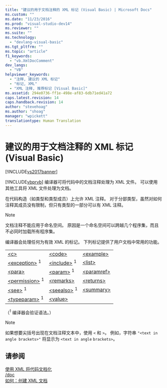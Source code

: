 ```yaml
---
title: "建议的用于文档注释的 XML 标记 (Visual Basic) | Microsoft Docs"
ms.custom: ""
ms.date: "11/23/2016"
ms.prod: "visual-studio-dev14"
ms.reviewer: ""
ms.suite: ""
ms.technology: 
  - "devlang-visual-basic"
ms.tgt_pltfrm: ""
ms.topic: "article"
f1_keywords: 
  - "vb.XmlDocComment"
dev_langs: 
  - "VB"
helpviewer_keywords: 
  - "注释, 建议的 XML 标记"
  - "标记, XML"
  - "XML 注释, 推荐标记 [Visual Basic]"
ms.assetid: 294e0736-ff1e-498e-af83-6db71ed41a72
caps.latest.revision: 14
caps.handback.revision: 14
author: "stevehoag"
ms.author: "shoag"
manager: "wpickett"
translationtype: Human Translation
---
```

# 建议的用于文档注释的 XML 标记 (Visual Basic)
[!INCLUDE[vs2017banner](../../../csharp/includes/vs2017banner.md)]

[!INCLUDE[vbprvb](../../../csharp/programming-guide/concepts/linq/includes/vbprvb_md.md)] 编译器可将代码中的文档注释处理为 XML 文件。  可以使用其他工具将 XML 文件处理为文档。  
  
 在代码构造（如类型和类型成员）上允许 XML 注释。  对于分部类型，虽然对如何注释其成员没有限制，但只有类型的一部分可以有 XML 注释。  
  
> [!NOTE]
>  文档注释不能应用于命名空间。  原因是一个命名空间可以跨越几个程序集，而且不必同时加载所有程序集。  
  
 编译器会处理任何为有效 XML 的标记。  下列标记提供了用户文档中常用的功能。  
  
||||  
|-|-|-|  
|[\<c\>](../../../visual-basic/language-reference/xmldoc/c.md)|[\<code\>](../../../visual-basic/language-reference/xmldoc/code.md)|[\<example\>](../../../visual-basic/language-reference/xmldoc/example.md)|  
|[\<exception\>](../../../visual-basic/language-reference/xmldoc/exception.md) <sup>1</sup>|[\<include\>](../../../visual-basic/language-reference/xmldoc/include.md) <sup>1</sup>|[\<list\>](../../../visual-basic/language-reference/xmldoc/list.md)|  
|[\<para\>](../../../visual-basic/language-reference/xmldoc/para.md)|[\<param\>](../../../visual-basic/language-reference/xmldoc/param.md) <sup>1</sup>|[\<paramref\>](../../../visual-basic/language-reference/xmldoc/paramref.md)|  
|[\<permission\>](../../../visual-basic/language-reference/xmldoc/permission.md) <sup>1</sup>|[\<remarks\>](../../../visual-basic/language-reference/xmldoc/remarks.md)|[\<returns\>](../../../visual-basic/language-reference/xmldoc/returns.md)|  
|[\<see\>](../../../visual-basic/language-reference/xmldoc/see.md) <sup>1</sup>|[\<seealso\>](../../../visual-basic/language-reference/xmldoc/seealso.md) <sup>1</sup>|[\<summary\>](../../../visual-basic/language-reference/xmldoc/summary.md)|  
|[\<typeparam\>](../../../visual-basic/language-reference/xmldoc/typeparam.md) <sup>1</sup>|[\<value\>](../../../visual-basic/language-reference/xmldoc/value.md)||  
  
 （<sup>1</sup> 编译器会验证语法。）  
  
> [!NOTE]
>  如果想要尖括号出现在文档注释文本中，使用 `<` 和 `>`。  例如，字符串 `"<text in angle brackets>"` 将显示为 `<text in angle` `brackets>`。  
  
## 请参阅  
 [使用 XML 将代码文档化](../../../visual-basic/programming-guide/program-structure/documenting-your-code-with-xml.md)   
 [\/doc](../../../visual-basic/reference/command-line-compiler/doc.md)   
 [如何：创建 XML 文档](../../../visual-basic/programming-guide/program-structure/how-to-create-xml-documentation.md)